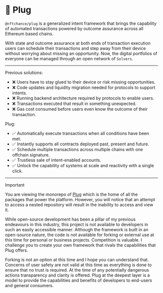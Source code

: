 # 🔌 Plug

`@nftchance/plug` is a generalized intent framework that brings the capability of automated transactions powered by outcome assurance across all Ethereum based chains.

With state and outcome assurance at both ends of transaction execution users can schedule their transactions and step away from their device without worrying about missing an opportunity. Now, the digital portfolios of everyone can be managed through an open network of `Solvers`.

---

Previous solutions:

-   ❌ Users have to stay glued to their device or risk missing opportunities.
-   ❌ Code updates and liquidity migration needed for protocols to support intents.
-   ❌ Running backend architecture required by protocols to enable users.
-   ❌ Transactions executed that result in something unexpected.
-   ❌ Gas cost consumed before users even know the outcome of their transaction.

Plug:

-   ✅ Automatically execute transactions when all conditions have been met.
-   ✅ Instantly supports all contracts deployed past, present and future.
-   ✅ Schedule multiple transactions across multiple chains with one offchain signature.
-   ✅ Trustless sale of intent-enabled accounts.
-   ✅ Unlock the capability of systems at scale and reactivity with a single click.

---

> [!IMPORTANT]
>
> You are viewing the monorepo of [Plug](https://onplug.io) which is the home of all the packages that power the platform. However, you will notice that an attempt to access a nested repository will result in the inability to access and view it.
>
> While open-source development has been a pillar of my previous endeavours in this industry, this project is not available to developers in such an easily accessible manner. Although the framework is built in an open-source nature, the code is not available for forking or external use at this time for personal or business projects. Competition is valuable. I challenge you to create your own framework that rivals the capabilities that Plug offers.
>
> Forking is not an option at this time and I hope you can understand that. Concerns of user safety are not valid at this time as everything is done to ensure that no trust is required. At the time of any potentially dangerous actions transparency and clarity is offered. Plug at the deepest layer is a model to provide the capabilities and benefits of developers to end-users and general consumers.
